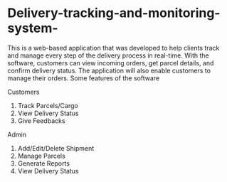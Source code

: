# Delivery-tracking-and-monitoring-system-
This is a web-based application that was developed to help clients track and manage every step of the delivery process in real-time. 
With the software, customers can view incoming orders, get parcel details, and confirm delivery status.
The application will also enable customers to manage their orders. 
Some features of the software 

Customers    
1. Track Parcels/Cargo
2. View Delivery Status 
3. Give Feedbacks  

Admin  
1. Add/Edit/Delete Shipment
2. Manage Parcels 
3. Generate Reports 
4. View Delivery Status
